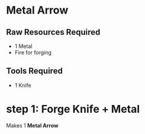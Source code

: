 # Metal Arrow

## Raw Resources Required
* 1 Metal
* Fire for forging
## Tools Required
* 1 Knife

# step 1: Forge Knife + Metal
Makes 1 **Metal Arrow**